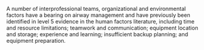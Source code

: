 A number of interprofessional teams, organizational and environmental factors have a bearing on airway management and have previously been identified in level 5 evidence in the human factors literature, including time and resource limitations; teamwork and communication; equipment location and storage; experience and learning; insufficient backup planning; and equipment preparation.